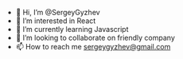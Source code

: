 - 👋 Hi, I’m @SergeyGyzhev
- 👀 I’m interested in React
- 🌱 I’m currently learning Javascript
- 💞️ I’m looking to collaborate on friendly company
- 📫 How to reach me sergeygyzhev@gmail.com

<!---
SergeyGyzhev/SergeyGyzhev is a ✨ special ✨ repository because its `README.md` (this file) appears on your GitHub profile.
You can click the Preview link to take a look at your changes.
--->
